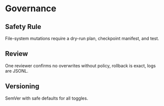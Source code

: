 # Governance

## Safety Rule
File-system mutations require a dry-run plan, checkpoint manifest, and test.
## Review
One reviewer confirms no overwrites without policy, rollback is exact, logs are JSONL.
## Versioning
SemVer with safe defaults for all toggles.

